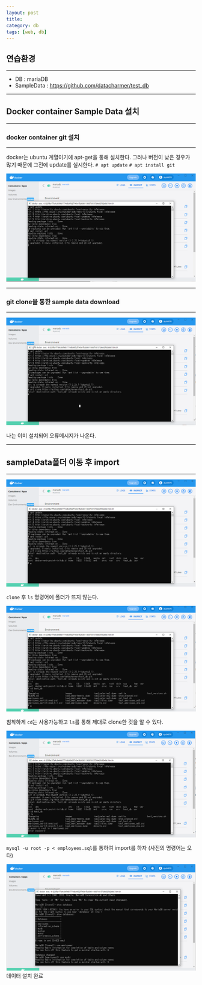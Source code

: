 ```yaml
---
layout: post
title:  
category: db
tags: [web, db]
---
```

## 연습환경

---
- DB : mariaDB
- SampleData : https://github.com/datacharmer/test_db

---
## Docker container Sample Data 설치

---
### docker container git 설치

---
docker는 ubuntu 계열이기에 apt-get을 통해 설치한다.
그러나 버전이 낮은 경우가 많기 때문에 그전에 update를 실시한다.
`# apt update`
`# apt install git`

<img src = "/assets/img/db/sql/01.png">

---
### git clone을 통한 sample data download

---
<img src = "/assets/img/db/sql/02.png">

나는 이미 설치되어 오류메시지가 나온다.

---
## sampleData폴더 이동 후 import
---
<img src = "/assets/img/db/sql/03.png">

`clone` 후 `ls` 명령어에 폴더가 뜨지 않는다.

<img src = "/assets/img/db/sql/04.png">

침착하게 `cd`는 사용가능하고 `ls`를 통해 제대로 clone한 것을 알 수 있다.

<img src = "/assets/img/db/sql/05.png">

`mysql -u root -p < employees.sql`를 통하여 import를 하자 (사진의 명령어는 오타)

<img src = "/assets/img/db/sql/06.png">
데이터 설치 완료